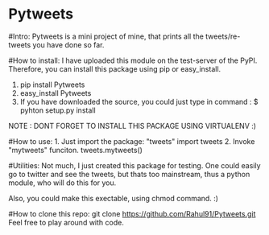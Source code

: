 # Pytweets

#Intro:
Pytweets is a mini project of mine, that
prints all the tweets/re-tweets you have
done so far.


#How to install:
I have uploaded this module on the test-server
of the PyPI. Therefore, you can install this package using pip or easy_install.
  1. pip install Pytweets
  2. easy_install Pytweets
  3. If you have downloaded the source, you could just type in command : $ pyhton setup.py install

NOTE : DONT FORGET TO INSTALL THIS PACKAGE USING VIRTUALENV :)


#How to use:
     1. Just import the package: "tweets"
             import tweets
     2. Invoke "mytweets" funciton.
             tweets.mytweets()
             
             
             
#Utilities:
Not much, I just created this package for testing. One could easily go to twitter and see the tweets, but thats too mainstream,  thus a python module, who will do this for you.

Also, you could make this exectable, using chmod command. :)


#How to clone this repo:
    git clone https://github.com/Rahul91/Pytweets.git
 Feel free to play around with code.
               

  



